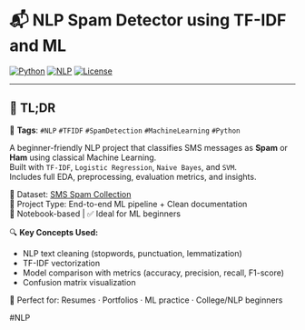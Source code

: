 # 📬 NLP Spam Detector using TF-IDF and ML

[![Python](https://img.shields.io/badge/Language-Python-blue.svg)]()
[![NLP](https://img.shields.io/badge/Topic-NLP-yellow.svg)]()
[![License](https://img.shields.io/badge/License-MIT-green.svg)]()

---

## 🚀 TL;DR

🎯 **Tags**: `#NLP` `#TFIDF` `#SpamDetection` `#MachineLearning` `#Python`

A beginner-friendly NLP project that classifies SMS messages as **Spam** or **Ham** using classical Machine Learning.  
Built with `TF-IDF`, `Logistic Regression`, `Naive Bayes`, and `SVM`.  
Includes full EDA, preprocessing, evaluation metrics, and insights.

🧪 Dataset: [SMS Spam Collection](https://www.kaggle.com/datasets/uciml/sms-spam-collection-dataset)  
📂 Project Type: End-to-end ML pipeline + Clean documentation  
📓 Notebook-based | ✅ Ideal for ML beginners

🔍 **Key Concepts Used:**
- NLP text cleaning (stopwords, punctuation, lemmatization)
- TF-IDF vectorization
- Model comparison with metrics (accuracy, precision, recall, F1-score)
- Confusion matrix visualization

🌟 Perfect for: Resumes · Portfolios · ML practice · College/NLP beginners

#NLP 
